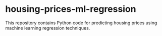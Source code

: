 # housing-prices-ml-regression
This repository contains Python code for predicting housing prices using machine learning regression techniques. 
